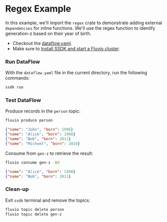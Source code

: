 # Regex Example

In this example, we'll import the `regex` crate to demonstrate adding external `dependencies` for inline functions. We'll use the regex function to identify generation-z based on their year of birth.

* Checkout the [dataflow.yaml](./dataflow.yaml).
* Make sure to [Install SSDK and start a Fluvio cluster].

### Run DataFlow

With the `dataflow.yaml` file in the current directory, run the following commands:

```bash
ssdk run
```

### Test DataFlow

Produce records in the `person` topic:

```bash
fluvio produce person
```

```json
{"name": "John", "born": 1996}
{"name": "Alice", "born": 1998}
{"name": "Bob", "born": 2011}
{"name": "Michael", "born": 2018}
```

Consume from `gen-z` to retrieve the result:

```bash
fluvio consume gen-z -Bd
```

```json
{"name": "Alice", "born": 1998}
{"name": "Bob", "born": 2011}
```

### Clean-up

Exit `ssdk` terminal and remove the topics:

```bash
fluvio topic delete person
fluvio topic delete gen-z
```

[Install SSDK and start a Fluvio cluster]: /README.MD#prerequisites